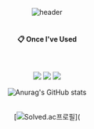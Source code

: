 <!-- ### Hi there 👋 -->

<!--
**Minikanko/Minikanko** is a ✨ _special_ ✨ repository because its `README.md` (this file) appears on your GitHub profile.

Here are some ideas to get you started:

- 🔭 I’m currently working on ...
- 🌱 I’m currently learning ...
- 👯 I’m looking to collaborate on ...
- 🤔 I’m looking for help with ...
- 💬 Ask me about ...
- 📫 How to reach me: ...
- 😄 Pronouns: ...
- ⚡ Fun fact: ...
-->
<div align="center"> 


![header](https://capsule-render.vercel.app/api?type=cylinder&color=000000&height=150&section=header&text=MiniKanko's%20Github&fontColor=ffffff&fontSize=70&animation=fadeIn&fontAlignY=55&desc=%20&descAlignY=62&descAlign=62)
    <br/>
    <br/>




####  :clipboard: Once I've Used 
  <br/>  <br/>
  ![](https://img.shields.io/badge/JavaScript-323330?style=for-the-badge&logo=javascript&logoColor=F7DF1E)
  ![](https://img.shields.io/badge/React-FFD43B?style=for-the-badge&logo=react&logoColor=blue/)
  ![](https://img.shields.io/badge/VSC-007ACC?style=for-the-badge&logo=VisualStudioCode&logoColor=white/)

![Anurag's GitHub stats](https://github-readme-stats.vercel.app/api?username=Minikanko&show_icons=true&theme=merko)
    <br/>
    <br/>

[![Solved.ac프로필](http://mazassumnida.wtf/api/v2/generate_badge?boj=bcgrhio)](
  </div>
